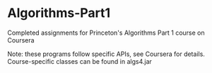 # Algorithms-Part1
Completed assignments for Princeton's Algorithms Part 1 course on Coursera

Note: these programs follow specific APIs, see Coursera for details.  Course-specific classes can be found in algs4.jar
